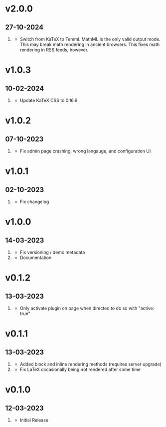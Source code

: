 # v2.0.0
## 27-10-2024
1. [](#improved)
    * Switch from KaTeX to Temml. MathML is the only valid output mode. This may break math rendering in ancient browsers. This fixes math rendering in RSS feeds, however.

# v1.0.3
## 10-02-2024
1. [](#improved)
    * Update KaTeX CSS to 0.16.9

# v1.0.2
## 07-10-2023
1. [](#bugfix)
    * Fix admin page crashing, wrong langauge, and configuration UI

# v1.0.1
## 02-10-2023

1. [](#bugfix)
	* Fix changelog

# v1.0.0
## 14-03-2023

1. [](#bugfix)
	* Fix versioning / demo metadata
2. [](#improved)
	* Documentation

# v0.1.2
## 13-03-2023

1. [](#bugfix)
	* Only activate plugin on page when directed to do so with "active: true"

# v0.1.1
## 13-03-2023

1. [](#new)
	* Added block and inline rendering methods (requires server upgrade)
2. [](#bugfix)
	* Fix LaTeX occasionally being not rendered after some time

# v0.1.0
## 12-03-2023

1. [](#new)
    * Initial Release
